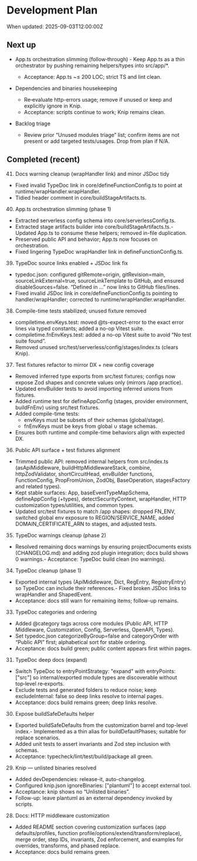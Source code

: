 # Development Plan

When updated: 2025-09-03T12:00:00Z

## Next up
- App.ts orchestration slimming (follow‑through) - Keep App.ts as a thin orchestrator by pushing remaining helpers/types into src/app/\*.
  - Acceptance: App.ts ~≤ 200 LOC; strict TS and lint clean.
- Dependencies and binaries housekeeping
  - Re‑evaluate http-errors usage; remove if unused or keep and explicitly ignore in Knip.
  - Acceptance: scripts continue to work; Knip remains clean.

- Backlog triage
  - Review prior “Unused modules triage” list; confirm items are not present or add targeted tests/usages. Drop from plan if N/A.

## Completed (recent)

41. Docs warning cleanup (wrapHandler link) and minor JSDoc tidy

- Fixed invalid TypeDoc link in core/defineFunctionConfig.ts to point at
  runtime/wrapHandler.wrapHandler.
- Tidied header comment in core/buildStageArtifacts.ts.

40. App.ts orchestration slimming (phase 1)

- Extracted serverless config schema into core/serverlessConfig.ts.
- Extracted stage artifacts builder into core/buildStageArtifacts.ts.- Updated App.ts to consume these helpers; removed in-file duplication.
- Preserved public API and behavior; App.ts now focuses on orchestration.
- Fixed lingering TypeDoc wrapHandler link in defineFunctionConfig.ts.

39. TypeDoc source links enabled + JSDoc link fix

- typedoc.json: configured gitRemote=origin, gitRevision=main,
  sourceLinkExternal=true, sourceLinkTemplate to GitHub, and ensured
  disableSources=false. “Defined in …” now links to GitHub files/lines.
- Fixed invalid JSDoc link in core/defineFunctionConfig.ts pointing
  to handler/wrapHandler; corrected to runtime/wrapHandler.wrapHandler.

38. Compile-time tests stabilized; unused fixture removed

- compiletime.envKeys.test: moved @ts-expect-error to the exact error lines
  via typed constants; added a no-op Vitest suite.
- compiletime.fnEnvKeys.test: added a no-op Vitest suite to avoid “No test
  suite found”.
- Removed unused src/test/serverless/config/stages/index.ts (clears Knip).

37. Test fixtures refactor to mirror DX + new config coverage

- Removed inferred type exports from src/test fixtures; configs now expose Zod shapes and concrete values only (mirrors /app practice).
- Updated envBuilder tests to avoid importing inferred unions from fixtures.
- Added runtime test for defineAppConfig (stages, provider environment,
  buildFnEnv) using src/test fixtures.
- Added compile-time tests:
  - envKeys must be subsets of their schemas (global/stage).
  - fnEnvKeys must be keys from global ∪ stage schemas.
- Ensures both runtime and compile-time behaviors align with expected DX.

36. Public API surface + test fixtures alignment

- Trimmed public API: removed internal helpers from src/index.ts (asApiMiddleware, buildHttpMiddlewareStack, combine, httpZodValidator,
  shortCircuitHead, envBuilder functions, FunctionConfig, PropFromUnion,
  ZodObj, BaseOperation, stagesFactory and related types).
- Kept stable surfaces: App, baseEventTypeMapSchema, defineAppConfig (+types),
  detectSecurityContext, wrapHandler, HTTP customization types/utilities, and
  common types.
- Updated src/test fixtures to match /app shapes: dropped FN_ENV, switched
  global env exposure to REGION/SERVICE_NAME, added DOMAIN_CERTIFICATE_ARN to stages, and adjusted tests.

35. TypeDoc warnings cleanup (phase 2)

- Resolved remaining docs warnings by ensuring projectDocuments exists (CHANGELOG.md) and adding zod plugin integration; docs build shows 0 warnings.- Acceptance: TypeDoc build clean (no warnings).

34. TypeDoc cleanup (phase 1)

- Exported internal types (ApiMiddleware, Dict, RegEntry, RegistryEntry) so TypeDoc can include their references.- Fixed broken JSDoc links to wrapHandler and ShapedEvent.
- Acceptance: docs still warn for remaining items; follow-up remains.

33. TypeDoc categories and ordering

- Added @category tags across core modules (Public API, HTTP Middleware, Customization, Config, Serverless, OpenAPI, Types).
- Set typedoc.json categorizeByGroup=false and categoryOrder with “Public API”
  first; alphabetical sort for stable ordering.
- Acceptance: docs build green; public content appears first within pages.

31. TypeDoc deep docs (expand)

- Switch TypeDoc to entryPointStrategy: "expand" with entryPoints: ["src"] so
  internal/exported module types are discoverable without top‑level re‑exports.
- Exclude tests and generated folders to reduce noise; keep excludeInternal: false
  so deep links resolve to internal pages.
- Acceptance: docs build remains green; deep links resolve.

30. Expose buildSafeDefaults helper

- Exported buildSafeDefaults from the customization barrel and top-level index.- Implemented as a thin alias for buildDefaultPhases; suitable for replace scenarios.
- Added unit tests to assert invariants and Zod step inclusion with schemas.
- Acceptance: typecheck/lint/test/build/package all green.

29. Knip — unlisted binaries resolved

- Added devDependencies: release-it, auto-changelog.
- Configured knip.json ignoreBinaries: ["plantuml"] to accept external tool.
- Acceptance: knip shows no “Unlisted binaries”.
- Follow-up: leave plantuml as an external dependency invoked by scripts.

28. Docs: HTTP middleware customization

- Added README section covering customization surfaces (app defaults/profiles,
  function profile/options/extend/transform/replace), merge order, step IDs,
  invariants, Zod enforcement, and examples for overrides, transforms, and
  phased replace.
- Acceptance: docs build remains green.
